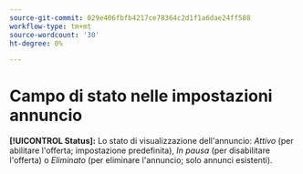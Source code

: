 ```yaml
---
source-git-commit: 029e406fbfb4217ce78364c2d1f1a6dae24ff588
workflow-type: tm+mt
source-wordcount: '30'
ht-degree: 0%

---
```

# Campo di stato nelle impostazioni annuncio

**[!UICONTROL Status]:** Lo stato di visualizzazione dell&#39;annuncio: *Attivo* (per abilitare l&#39;offerta; impostazione predefinita), *In pausa* (per disabilitare l&#39;offerta) o *Eliminato* (per eliminare l&#39;annuncio; solo annunci esistenti).
